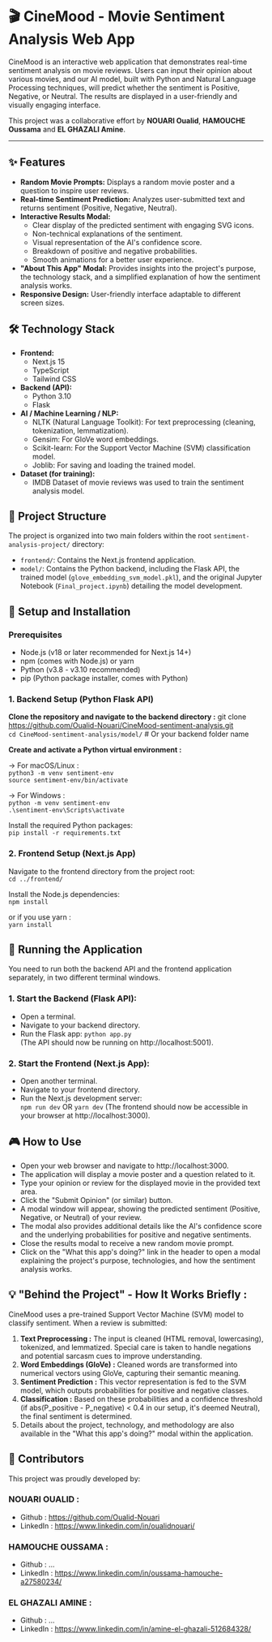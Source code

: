 # 🎬 CineMood - Movie Sentiment Analysis Web App

CineMood is an interactive web application that demonstrates real-time sentiment analysis on movie reviews. Users can input their opinion about various movies, and our AI model, built with Python and Natural Language Processing techniques, will predict whether the sentiment is Positive, Negative, or Neutral. The results are displayed in a user-friendly and visually engaging interface.

This project was a collaborative effort by **NOUARI Oualid**, **HAMOUCHE Oussama** and **EL GHAZALI Amine**.

---

## ✨ Features

* **Random Movie Prompts:** Displays a random movie poster and a question to inspire user reviews.
* **Real-time Sentiment Prediction:** Analyzes user-submitted text and returns sentiment (Positive, Negative, Neutral).
* **Interactive Results Modal:**  
    * Clear display of the predicted sentiment with engaging SVG icons.
    * Non-technical explanations of the sentiment.
    * Visual representation of the AI's confidence score.
    * Breakdown of positive and negative probabilities.
    * Smooth animations for a better user experience.
* **"About This App" Modal:** Provides insights into the project's purpose, the technology stack, and a simplified explanation of how the sentiment analysis works.
* **Responsive Design:** User-friendly interface adaptable to different screen sizes.

## 🛠️ Technology Stack

* **Frontend:**
    * Next.js 15
    * TypeScript
    * Tailwind CSS
* **Backend (API):**
    * Python 3.10
    * Flask
* **AI / Machine Learning / NLP:**
    * NLTK (Natural Language Toolkit): For text preprocessing (cleaning, tokenization, lemmatization).
    * Gensim: For GloVe word embeddings.
    * Scikit-learn: For the Support Vector Machine (SVM) classification model.
    * Joblib: For saving and loading the trained model.
* **Dataset (for training):**
    * IMDB Dataset of movie reviews was used to train the sentiment analysis model.

## 📂 Project Structure

The project is organized into two main folders within the root `sentiment-analysis-project/` directory:

* `frontend/`: Contains the Next.js frontend application.
* `model/`: Contains the Python backend, including the Flask API, the trained model (`glove_embedding_svm_model.pkl`), and the original Jupyter Notebook (`Final_project.ipynb`) detailing the model development.

## 🚀 Setup and Installation

### Prerequisites

* Node.js (v18 or later recommended for Next.js 14+)
* npm (comes with Node.js) or yarn
* Python (v3.8 - v3.10 recommended)
* pip (Python package installer, comes with Python)

### 1. Backend Setup (Python Flask API)

**Clone the repository and navigate to the backend directory :**
git clone https://github.com/Oualid-Nouari/CineMood-sentiment-analysis.git  
`cd CineMood-sentiment-analysis/model/` # Or your backend folder name

**Create and activate a Python virtual environment :**

→ For macOS/Linux :  
`python3 -m venv sentiment-env`  
`source sentiment-env/bin/activate`

→ For Windows :  
`python -m venv sentiment-env`  
`.\sentiment-env\Scripts\activate`

Install the required Python packages:  
`pip install -r requirements.txt`


### 2. Frontend Setup (Next.js App)

Navigate to the frontend directory from the project root:  
`cd ../frontend/` 

Install the Node.js dependencies:  
`npm install`

or if you use yarn :  
`yarn install`


## 🏃 Running the Application
You need to run both the backend API and the frontend application separately, in two different terminal windows.

### 1. Start the Backend (Flask API):
- Open a terminal.
- Navigate to your backend directory.
- Run the Flask app: `python app.py`  
(The API should now be running on http://localhost:5001).

### 2. Start the Frontend (Next.js App):
- Open another terminal.
- Navigate to your frontend directory.
- Run the Next.js development server:  
 `npm run dev` OR `yarn dev`
(The frontend should now be accessible in your browser at http://localhost:3000).


## 🎮 How to Use
- Open your web browser and navigate to http://localhost:3000.
- The application will display a movie poster and a question related to it.
- Type your opinion or review for the displayed movie in the provided text area.
- Click the "Submit Opinion" (or similar) button.
- A modal window will appear, showing the predicted sentiment (Positive, Negative, or Neutral) of your review.
- The modal also provides additional details like the AI's confidence score and the underlying probabilities for positive and negative sentiments.
- Close the results modal to receive a new random movie prompt.
- Click on the "What this app's doing?" link in the header to open a modal explaining the project's purpose, technologies, and how the sentiment analysis works.


## 💡 "Behind the Project" - How It Works Briefly :
CineMood uses a pre-trained Support Vector Machine (SVM) model to classify sentiment. When a review is submitted:  

1. **Text Preprocessing :** The input is cleaned (HTML removal, lowercasing), tokenized, and lemmatized. Special care is taken to handle negations and potential sarcasm cues to improve understanding.
2. **Word Embeddings (GloVe) :** Cleaned words are transformed into numerical vectors using GloVe, capturing their semantic meaning.
3. **Sentiment Prediction :** This vector representation is fed to the SVM model, which outputs probabilities for positive and negative classes.
4. **Classification :** Based on these probabilities and a confidence threshold (if abs(P_positive - P_negative) < 0.4 in our setup, it's deemed Neutral), the final sentiment is determined.
5. Details about the project, technology, and methodology are also available in the "What this app's doing?" modal within the application.


## 🤝 Contributors
This project was proudly developed by:
### NOUARI OUALID :
- Github : https://github.com/Oualid-Nouari
- LinkedIn : https://www.linkedin.com/in/oualidnouari/

### HAMOUCHE OUSSAMA : 
- Github : ...
- LinkedIn : https://www.linkedin.com/in/oussama-hamouche-a27580234/

### EL GHAZALI AMINE : 
- Github : ... 
- LinkedIn : https://www.linkedin.com/in/amine-el-ghazali-512684328/
